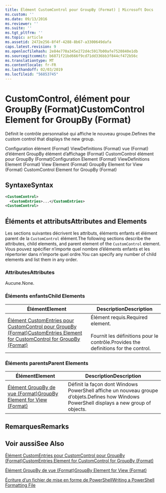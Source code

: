 ```yaml
---
title: Élément CustomControl pour GroupBy (Format) | Microsoft Docs
ms.custom: ''
ms.date: 09/13/2016
ms.reviewer: ''
ms.suite: ''
ms.tgt_pltfrm: ''
ms.topic: article
ms.assetid: 2472e256-8f4f-4288-8b67-a3300649dafa
caps.latest.revision: 9
ms.openlocfilehash: 2e84e770a345e272d4c5917b00afe7520840e1db
ms.sourcegitcommit: b6871f21bd666f9cd71dd336bb3f844cf472b56c
ms.translationtype: MT
ms.contentlocale: fr-FR
ms.lasthandoff: 02/03/2019
ms.locfileid: "56853745"
---
```

# <a name="customcontrol-element-for-groupby-format"></a><span data-ttu-id="686cb-102">CustomControl, élément pour GroupBy (Format)</span><span class="sxs-lookup"><span data-stu-id="686cb-102">CustomControl Element for GroupBy (Format)</span></span>

<span data-ttu-id="686cb-103">Définit le contrôle personnalisé qui affiche le nouveau groupe.</span><span class="sxs-lookup"><span data-stu-id="686cb-103">Defines the custom control that displays the new group.</span></span>

<span data-ttu-id="686cb-104">Configuration élément (Format) ViewDefinitions (Format) vue (Format) d’élément GroupBy élément d’affichage (Format) CustomControl élément pour GroupBy (Format)</span><span class="sxs-lookup"><span data-stu-id="686cb-104">Configuration Element (Format) ViewDefinitions Element (Format) View Element (Format) GroupBy Element for View (Format) CustomControl Element for GroupBy (Format)</span></span>

## <a name="syntax"></a><span data-ttu-id="686cb-105">Syntaxe</span><span class="sxs-lookup"><span data-stu-id="686cb-105">Syntax</span></span>

```xml
<CustomControl>
  <CustomEntries>...</CustomEntries>
<CustomControl>
```

## <a name="attributes-and-elements"></a><span data-ttu-id="686cb-106">Éléments et attributs</span><span class="sxs-lookup"><span data-stu-id="686cb-106">Attributes and Elements</span></span>

<span data-ttu-id="686cb-107">Les sections suivantes décrivent les attributs, éléments enfants et élément parent de la `CustomControl` élément.</span><span class="sxs-lookup"><span data-stu-id="686cb-107">The following sections describe the attributes, child elements, and parent element of the `CustomControl` element.</span></span> <span data-ttu-id="686cb-108">Vous pouvez spécifier n’importe quel nombre d’éléments enfants et les répertorier dans n’importe quel ordre.</span><span class="sxs-lookup"><span data-stu-id="686cb-108">You can specify any number of child elements and list them in any order.</span></span>

### <a name="attributes"></a><span data-ttu-id="686cb-109">Attributes</span><span class="sxs-lookup"><span data-stu-id="686cb-109">Attributes</span></span>

<span data-ttu-id="686cb-110">Aucune.</span><span class="sxs-lookup"><span data-stu-id="686cb-110">None.</span></span>

### <a name="child-elements"></a><span data-ttu-id="686cb-111">Éléments enfants</span><span class="sxs-lookup"><span data-stu-id="686cb-111">Child Elements</span></span>

|<span data-ttu-id="686cb-112">Élément</span><span class="sxs-lookup"><span data-stu-id="686cb-112">Element</span></span>|<span data-ttu-id="686cb-113">Description</span><span class="sxs-lookup"><span data-stu-id="686cb-113">Description</span></span>|
|-------------|-----------------|
|[<span data-ttu-id="686cb-114">Élément CustomEntries pour CustomControl pour GroupBy (Format)</span><span class="sxs-lookup"><span data-stu-id="686cb-114">CustomEntries Element for CustomControl for GroupBy (Format)</span></span>](./customentries-element-for-customcontrol-for-groupby-format.md)|<span data-ttu-id="686cb-115">Élément requis.</span><span class="sxs-lookup"><span data-stu-id="686cb-115">Required element.</span></span><br /><br /> <span data-ttu-id="686cb-116">Fournit les définitions pour le contrôle.</span><span class="sxs-lookup"><span data-stu-id="686cb-116">Provides the definitions for the control.</span></span>|

### <a name="parent-elements"></a><span data-ttu-id="686cb-117">Éléments parents</span><span class="sxs-lookup"><span data-stu-id="686cb-117">Parent Elements</span></span>

|<span data-ttu-id="686cb-118">Élément</span><span class="sxs-lookup"><span data-stu-id="686cb-118">Element</span></span>|<span data-ttu-id="686cb-119">Description</span><span class="sxs-lookup"><span data-stu-id="686cb-119">Description</span></span>|
|-------------|-----------------|
|[<span data-ttu-id="686cb-120">Élément GroupBy de vue (Format)</span><span class="sxs-lookup"><span data-stu-id="686cb-120">GroupBy Element for View (Format)</span></span>](./groupby-element-for-view-format.md)|<span data-ttu-id="686cb-121">Définit la façon dont Windows PowerShell affiche un nouveau groupe d’objets.</span><span class="sxs-lookup"><span data-stu-id="686cb-121">Defines how Windows PowerShell displays a new group of objects.</span></span>|

## <a name="remarks"></a><span data-ttu-id="686cb-122">Remarques</span><span class="sxs-lookup"><span data-stu-id="686cb-122">Remarks</span></span>

## <a name="see-also"></a><span data-ttu-id="686cb-123">Voir aussi</span><span class="sxs-lookup"><span data-stu-id="686cb-123">See Also</span></span>

[<span data-ttu-id="686cb-124">Élément CustomEntries pour CustomControl pour GroupBy (Format)</span><span class="sxs-lookup"><span data-stu-id="686cb-124">CustomEntries Element for CustomControl for GroupBy (Format)</span></span>](./customentries-element-for-customcontrol-for-groupby-format.md)

[<span data-ttu-id="686cb-125">Élément GroupBy de vue (Format)</span><span class="sxs-lookup"><span data-stu-id="686cb-125">GroupBy Element for View (Format)</span></span>](./groupby-element-for-view-format.md)

[<span data-ttu-id="686cb-126">Écriture d’un fichier de mise en forme de PowerShell</span><span class="sxs-lookup"><span data-stu-id="686cb-126">Writing a PowerShell Formatting File</span></span>](./writing-a-powershell-formatting-file.md)
